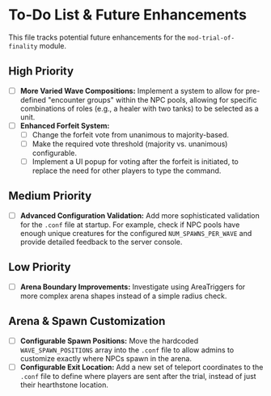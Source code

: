 # To-Do List & Future Enhancements

This file tracks potential future enhancements for the `mod-trial-of-finality` module.

## High Priority
- [ ] **More Varied Wave Compositions:** Implement a system to allow for pre-defined "encounter groups" within the NPC pools, allowing for specific combinations of roles (e.g., a healer with two tanks) to be selected as a unit.
- [ ] **Enhanced Forfeit System:**
    - [ ] Change the forfeit vote from unanimous to majority-based.
    - [ ] Make the required vote threshold (majority vs. unanimous) configurable.
    - [ ] Implement a UI popup for voting after the forfeit is initiated, to replace the need for other players to type the command.

## Medium Priority
- [ ] **Advanced Configuration Validation:** Add more sophisticated validation for the `.conf` file at startup. For example, check if NPC pools have enough unique creatures for the configured `NUM_SPAWNS_PER_WAVE` and provide detailed feedback to the server console.

## Low Priority
- [ ] **Arena Boundary Improvements:** Investigate using AreaTriggers for more complex arena shapes instead of a simple radius check.

## Arena & Spawn Customization
- [ ] **Configurable Spawn Positions:** Move the hardcoded `WAVE_SPAWN_POSITIONS` array into the `.conf` file to allow admins to customize exactly where NPCs spawn in the arena.
- [ ] **Configurable Exit Location:** Add a new set of teleport coordinates to the `.conf` file to define where players are sent after the trial, instead of just their hearthstone location.
